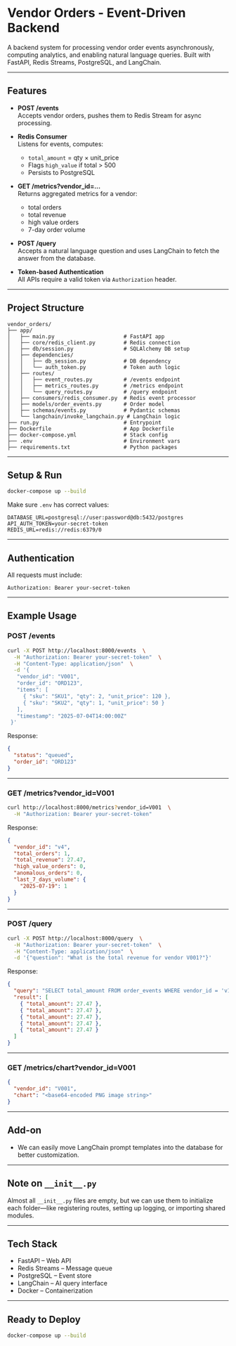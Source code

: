 # Vendor Orders - Event-Driven Backend

A backend system for processing vendor order events asynchronously, computing analytics, and enabling natural language queries. Built with FastAPI, Redis Streams, PostgreSQL, and LangChain.

---

## Features

- **POST /events**  
  Accepts vendor orders, pushes them to Redis Stream for async processing.

- **Redis Consumer**  
  Listens for events, computes:
  - `total_amount` = qty × unit_price  
  - Flags `high_value` if total > 500  
  - Persists to PostgreSQL

- **GET /metrics?vendor_id=...**  
  Returns aggregated metrics for a vendor:
  - total orders  
  - total revenue  
  - high value orders  
  - 7-day order volume

- **POST /query**  
  Accepts a natural language question and uses LangChain to fetch the answer from the database.

- **Token-based Authentication**  
  All APIs require a valid token via `Authorization` header.

---

## Project Structure

```
vendor_orders/
├── app/
│   ├── main.py                      # FastAPI app
│   ├── core/redis_client.py         # Redis connection
│   ├── db/session.py                # SQLAlchemy DB setup
│   ├── dependencies/
│   │   ├── db_session.py            # DB dependency
│   │   └── auth_token.py            # Token auth logic
│   ├── routes/
│   │   ├── event_routes.py          # /events endpoint
│   │   ├── metrics_routes.py        # /metrics endpoint
│   │   └── query_routes.py          # /query endpoint
│   ├── consumers/redis_consumer.py  # Redis event processor
│   ├── models/order_events.py       # Order model
│   ├── schemas/events.py            # Pydantic schemas
│   └── langchain/invoke_langchain.py # LangChain logic
├── run.py                           # Entrypoint
├── Dockerfile                       # App Dockerfile
├── docker-compose.yml               # Stack config
├── .env                             # Environment vars
├── requirements.txt                 # Python packages
```

---

## Setup & Run

```bash
docker-compose up --build
```

Make sure `.env` has correct values:

```env
DATABASE_URL=postgresql://user:password@db:5432/postgres
API_AUTH_TOKEN=your-secret-token
REDIS_URL=redis://redis:6379/0
```

---

## Authentication

All requests must include:

```
Authorization: Bearer your-secret-token
```

---

## Example Usage

### POST /events

```bash
curl -X POST http://localhost:8000/events  \
  -H "Authorization: Bearer your-secret-token"  \
  -H "Content-Type: application/json"  \
  -d '{
   "vendor_id": "V001",
   "order_id": "ORD123",
   "items": [
     { "sku": "SKU1", "qty": 2, "unit_price": 120 },
     { "sku": "SKU2", "qty": 1, "unit_price": 50 }
   ],
   "timestamp": "2025-07-04T14:00:00Z"
 }'
```

Response:

```json
{
  "status": "queued",
  "order_id": "ORD123"
}
```

---

### GET /metrics?vendor_id=V001

```bash
curl http://localhost:8000/metrics?vendor_id=V001  \
  -H "Authorization: Bearer your-secret-token"
```

Response:

```json
{
  "vendor_id": "v4",
  "total_orders": 1,
  "total_revenue": 27.47,
  "high_value_orders": 0,
  "anomalous_orders": 0,
  "last_7_days_volume": {
    "2025-07-19": 1
  }
}
```

---

### POST /query

```bash
curl -X POST http://localhost:8000/query  \
  -H "Authorization: Bearer your-secret-token"  \
  -H "Content-Type: application/json"  \
  -d '{"question": "What is the total revenue for vendor V001?"}'
```

Response:

```json
{
  "query": "SELECT total_amount FROM order_events WHERE vendor_id = 'v1';",
  "result": [
    { "total_amount": 27.47 },
    { "total_amount": 27.47 },
    { "total_amount": 27.47 },
    { "total_amount": 27.47 },
    { "total_amount": 27.47 }
  ]
}
```

---

### GET /metrics/chart?vendor_id=V001

```json
{
  "vendor_id": "V001",
  "chart": "<base64-encoded PNG image string>"
}
```

---

## Add-on

- We can easily move LangChain prompt templates into the database for better customization.

---

## Note on `__init__.py`

Almost all `__init__.py` files are empty, but we can use them to initialize each folder—like registering routes, setting up logging, or importing shared modules.

---

## Tech Stack

- FastAPI – Web API  
- Redis Streams – Message queue  
- PostgreSQL – Event store  
- LangChain – AI query interface  
- Docker – Containerization

---

## Ready to Deploy

```bash
docker-compose up --build
```
